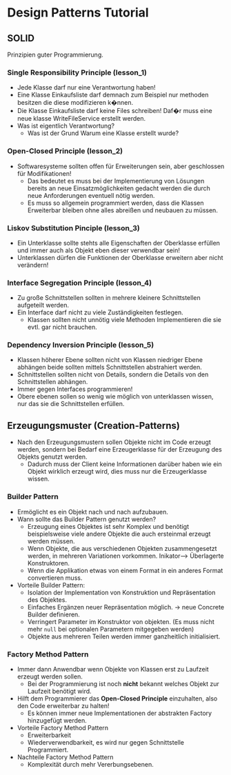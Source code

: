 # Design Patterns Tutorial

## SOLID
Prinzipien guter Programmierung.

### Single Responsibility Principle (lesson_1)
- Jede Klasse darf nur eine Verantwortung haben!
- Eine Klasse Einkaufsliste darf demnach zum Beispiel nur methoden besitzen die diese modifizieren k�nnen.
- Die Klasse Einkaufsliste darf keine Files schreiben! Daf�r muss eine neue klasse WriteFileService erstellt werden.
- Was ist eigentlich Verantwortung?
	- Was ist der Grund Warum eine Klasse erstellt wurde?

### Open-Closed Principle (lesson_2)
- Softwaresysteme sollten offen für Erweiterungen sein, aber geschlossen für Modifikationen!
	- Das bedeutet es muss bei der Implementierung von Lösungen bereits an neue Einsatzmöglichkeiten gedacht werden die durch neue Anforderungen eventuell nötig werden.
	- Es muss so allgemein programmiert werden, dass die Klassen Erweiterbar bleiben ohne alles abreißen und neubauen zu müssen.
	
### Liskov Substitution Pinciple (lesson_3)
- Ein Unterklasse sollte stehts alle Eigenschaften der Oberklasse erfüllen und immer auch als Objekt eben dieser verwendbar sein!
- Unterklassen dürfen die Funktionen der Oberklasse erweitern aber nicht verändern!

### Interface Segregation Principle (lesson_4)
- Zu große Schnittstellen sollten in mehrere kleinere Schnittstellen aufgeteilt werden.
- Ein Interface darf nicht zu viele Zuständigkeiten festlegen.
	- Klassen sollten nicht unnötig viele Methoden Implementieren die sie evtl. gar nicht brauchen.
	
### Dependency Inversion Principle (lesson_5)
- Klassen höherer Ebene sollten nicht von Klassen niedriger Ebene abhängen beide sollten mittels Schnittstellen abstrahiert werden.
- Schnittstellen sollten nicht von Details, sondern die Details von den Schnittstellen abhängen.
- Immer gegen Interfaces programmieren!
- Obere ebenen sollen so wenig wie möglich von unterklassen wissen, nur das sie die Schnittstellen erfüllen.

## Erzeugungsmuster (Creation-Patterns)
- Nach den Erzeugungsmustern sollen Objekte nicht im Code erzeugt werden, sondern bei Bedarf eine Erzeugerklasse für der Erzeugung des Objekts genutzt werden.
	- Dadurch muss der Client keine Informationen darüber haben wie ein Objekt wirklich erzeugt wird, dies muss nur die Erzeugerklasse wissen.

### Builder Pattern
- Ermöglicht es ein Objekt nach und nach aufzubauen.
- Wann sollte das Builder Pattern genutzt werden?
	- Erzeugung eines Objektes ist sehr Komplex und benötigt beispielsweise viele andere Objekte die auch ersteinmal erzeugt werden müssen.
	- Wenn Objekte, die aus verschiedenen Objekten zusammengesetzt werden, in mehreren Variationen vorkommen. Inikator--> Überlagerte Konstruktoren.
	- Wenn die Applikation etwas von einem Format in ein anderes Format convertieren muss.
- Vorteile Builder Pattern:
	- Isolation der Implementation von Konstruktion und Repräsentation des Objektes.
	- Einfaches Ergänzen neuer Repräsentation möglich. -> neue Concrete Builder definieren.
	- Verringert Parameter im Konstruktor von objekten. (Es muss nicht mehr `null` bei optionalen Parametern mitgegeben werden)
	- Objekte aus mehreren Teilen werden immer ganzheitlich initialisiert.
	
### Factory Method Pattern
- Immer dann Anwendbar wenn Objekte von Klassen erst zu Laufzeit erzeugt werden sollen.
	- Bei der Programmierung ist noch __nicht__ bekannt welches Objekt zur Laufzeit benötigt wird.
- Hilft dem Programmierer das __Open-Closed Principle__ einzuhalten, also den Code erweiterbar zu halten!
	- Es können immer neue Implementationen der abstrakten Factory hinzugefügt werden.
- Vorteile Factory Method Pattern
	- Erweiterbarkeit
	- Wiederverwendbarkeit, es wird nur gegen Schnittstelle Programmiert.
- Nachteile Factory Method Pattern
	- Komplexität durch mehr Vererbungsebenen.
	
	
